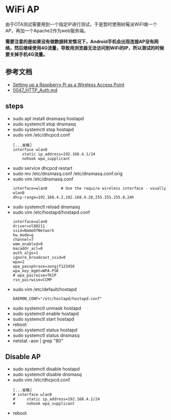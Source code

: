# WiFi AP

由于OTA测试需要用到一个指定IP进行测试，于是暂时使用树莓派WiFI做一个AP，再加一个Apache2作为web服务端。

**需要注意的是如果没有做数据转发情况下，Android手机会出现连接AP没有网络，然后继续使用4G流量，导致用浏览器无法访问到WiFi的IP，所以测试的时候要关掉手机4G流量。**

## 参考文档

* [Setting up a Raspberry Pi as a Wireless Access Point](https://www.raspberrypi.org/documentation/configuration/wireless/access-point.md)
* [0047_HTTP_Auth.md](docs/0047_HTTP_Auth.md)

## steps

* sudo apt install dnsmasq hostapd
* sudo systemctl stop dnsmasq
* sudo systemctl stop hostapd
* sudo vim /etc/dhcpcd.conf
  ```
  [...省略]
  interface wlan0
      static ip_address=192.168.4.1/24
      nohook wpa_supplicant
  ```
* sudo service dhcpcd restart
* sudo mv /etc/dnsmasq.conf /etc/dnsmasq.conf.orig
* sudo vim /etc/dnsmasq.conf
  ```
  interface=wlan0      # Use the require wireless interface - usually wlan0
  dhcp-range=192.168.4.2,192.168.4.20,255.255.255.0,24h
  ```
* sudo systemctl reload dnsmasq
* sudo vim /etc/hostapd/hostapd.conf
  ```
  interface=wlan0
  driver=nl80211
  ssid=NameOfNetwork
  hw_mode=g
  channel=7
  wmm_enabled=0
  macaddr_acl=0
  auth_algs=1
  ignore_broadcast_ssid=0
  wpa=2
  wpa_passphrase=zengjf123456
  wpa_key_mgmt=WPA-PSK
  # wpa_pairwise=TKIP
  rsn_pairwise=CCMP
  ```
* sudo vim /etc/default/hostapd
  ```
  DAEMON_CONF="/etc/hostapd/hostapd.conf"
  ```
* sudo systemctl unmask hostapd
* sudo systemctl enable hostapd
* sudo systemctl start hostapd
* reboot
* sudo systemctl status hostapd
* sudo systemctl status dnsmasq
* netstat -aon | grep "80"


## Disable AP

* sudo systemctl disable hostapd
* sudo systemctl disable dnsmasq
* sudo vim /etc/dhcpcd.conf
  ```
  [...省略]
  # interface wlan0
  #     static ip_address=192.168.4.1/24
  #     nohook wpa_supplicant
  ```
* reboot
